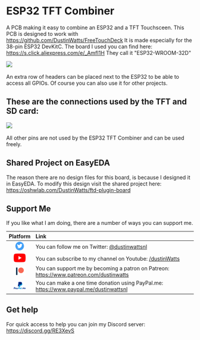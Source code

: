 # ESP32 TFT Combiner
A PCB making it easy to combine an ESP32 and a TFT Touchsceen. This PCB is designed to work with https://github.com/DustinWatts/FreeTouchDeck It is made especially for the 38-pin ESP32 DevKitC. The board I used you can find here: https://s.click.aliexpress.com/e/_AmfI1H They call it "ESP32-WROOM-32D"

![](http://dustinwatts.nl/esp32_tft_combiner/esp32_tft_combiner.jpg)

An extra row of headers can be placed next to the ESP32 to be able to access all GPIOs. Of course you can also use it for other projects.

## These are the connections used by the TFT and SD card:

![](http://dustinwatts.nl/esp32_tft_combiner/tft_combiner_pins.png)

All other pins are not used by the ESP32 TFT Combiner and can be used freely.

## Shared Project on EasyEDA ##

The reason there are no design files for this board, is because I designed it in EasyEDA. To modify this design visit the shared project here: https://oshwlab.com/DustinWatts/ftd-plugin-board

## Support Me

If you like what I am doing, there are a number of ways you can support me. 

| Platform | Link|
|:-----:|:-----|
| [<img src="https://github.com/DustinWatts/small_logos/blob/main/twitter_logo.png" alt="Twtter" width="24"/>](https://twitter.com/dustinwattsnl "Follow me on Twitter") | You can follow me on Twitter: [@dustinwattsnl](https://twitter.com/dustinwattsnl "Follow me on Twitter")|
| [<img src="https://github.com/DustinWatts/small_logos/blob/main/youtube_logo.png" alt="YouTube" width="32"/>](https://www.youtube.com/dustinwatts "Subscrive to my YouTube channel") | You can subscribe to my channel on Youtube: [/dustinWatts](https://www.youtube.com/dustinwatts "Subscribe to my YouTube channel") |
| [<img src="https://github.com/DustinWatts/small_logos/blob/main/patreon_logo.png" alt="Patreon" width="32"/>](https://www.patreon.com/dustinwatts) | You can support me by becoming a patron on Patreon: https://www.patreon.com/dustinwatts |
| [<img src="https://github.com/DustinWatts/small_logos/blob/main/paypalme_logo.png" alt="PayPal.me" width="32"/>](https://www.paypal.me/dustinwattsnl) | You can make a one time donation using PayPal.me: https://www.paypal.me/dustinwattsnl |

## Get help

For quick access to help you can join my Discord server: https://discord.gg/RE3XevS
